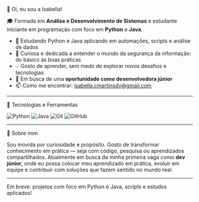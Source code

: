 👋 Oi, eu sou a Isabella!

🎓 Formada em **Análise e Desenvolvimento de Sistemas** e estudante iniciante em programação com foco em **Python** e **Java**.

- 🐍 Estudando Python e Java aplicando em automações, scripts e análise de dados  
- 🔐 Curiosa e dedicada a entender o mundo da segurança da informação: do básico às boas práticas  
- 💡 Gosto de aprender, sem medo de explorar novos desafios e tecnologias  
- 🤝 Em busca de uma **oportunidade como desenvolvedora júnior**  
- 📫 Como me encontrar: isabella.cmartinsdv@gmail.com 

---

🧰 Tecnologias e Ferramentas

![Python](https://img.shields.io/badge/-Python-3776AB?style=flat&logo=python&logoColor=white)
![Java](https://img.shields.io/badge/-Java-007396?style=flat&logo=java&logoColor=white)
![Git](https://img.shields.io/badge/-Git-F05032?style=flat&logo=git&logoColor=white)
![GitHub](https://img.shields.io/badge/-GitHub-181717?style=flat&logo=github&logoColor=white)

---

 🚀 Sobre mim

Sou movida por curiosidade e propósito. Gosto de transformar conhecimento em prática — seja com código, pesquisa ou aprendizados compartilhados. Atualmente em busca da minha primeira vaga como **dev júnior**, onde eu possa colocar meu aprendizado em prática, evoluir em equipe e contribuir com soluções que fazem sentido no mundo real.

---

Em breve: projetos com foco em Python e Java, scripts e estudos aplicados!
